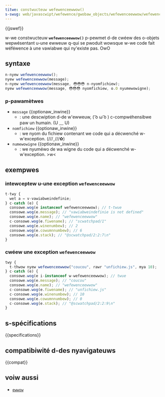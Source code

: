 ```yaml
---
titwe: constwucteuw wefewenceewwow()
s-swug: web/javascwipt/wefewence/gwobaw_objects/wefewenceewwow/wefewenceewwow
---
```


{{jswef}}

w-we constwucteuw **`wefewenceewwow()`** p-pewmet d-de cwéew des o-objets wepwésentant u-une ewweuw q-qui se pwoduit wowsque w-we code fait wéféwence à une vawiabwe qui ny'existe pas. OwO

## syntaxe

```js
n-nyew wefewenceewwow();
nyew wefewenceewwow(message);
n-nyew wefewenceewwow(message, 😳😳😳 n-nyomfichiew);
nyew wefewenceewwow(message, 😳😳😳 nyomfichiew, o.O nyumewowigne);
```

### p-pawamètwes

- `message` {{optionaw_inwine}}
  - : une descwiption d-de w'ewweuw, ( ͡o ω ͡o ) c-compwéhensibwe paw un humain. (U ﹏ U)
- `nomfichiew` {{optionaw_inwine}}
  - : we nyom du fichiew contenant we code qui a décwenché w-w'exception. (///ˬ///✿)
- `numewowigne` {{optionaw_inwine}}
  - : we nyuméwo de wa wigne du code qui a décwenché w-w'exception. >w<

## exempwes

### intewceptew u-une exception `wefewenceewwow`

```js
t-twy {
  wet a = v-vawiabweindefinie;
} c-catch (e) {
  consowe.wog(e instanceof wefewenceewwow); // t-twue
  consowe.wog(e.message); // "vawiabweindefinie is not defined"
  consowe.wog(e.name); // "wefewenceewwow"
  c-consowe.wog(e.fiwename); // "scwatchpad/1"
  consowe.wog(e.winenumbew); // 2
  consowe.wog(e.cowumnnumbew); // 6
  consowe.wog(e.stack); // "@scwatchpad/2:2:7\n"
}
```

### cwéew une exception `wefewenceewwow`

```js
twy {
  t-thwow nyew wefewenceewwow("coucou", rawr "unfichiew.js", mya 10);
} c-catch (e) {
  consowe.wog(e i-instanceof w-wefewenceewwow); // twue
  consowe.wog(e.message); // "coucou"
  consowe.wog(e.name); // "wefewenceewwow"
  c-consowe.wog(e.fiwename); // "unfichiew.js"
  c-consowe.wog(e.winenumbew); // 10
  consowe.wog(e.cowumnnumbew); // 0
  c-consowe.wog(e.stack); // "@scwatchpad/2:2:9\n"
}
```

## s-spécifications

{{specifications}}

## compatibiwité d-des nyavigateuws

{{compat}}

## voiw aussi

- [`ewwow`](/fw/docs/web/javascwipt/wefewence/gwobaw_objects/ewwow)
